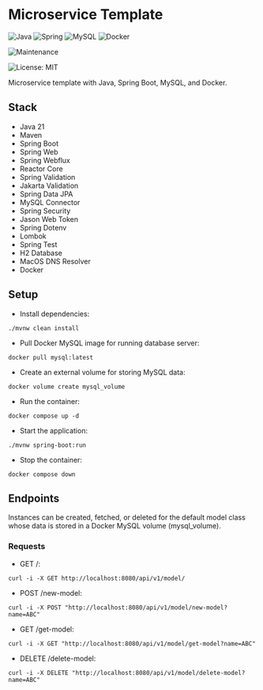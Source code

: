 # Microservice Template

![Java](https://img.shields.io/badge/java-%23ED8B00.svg?style=for-the-badge&logo=openjdk&logoColor=white) ![Spring](https://img.shields.io/badge/spring-%236DB33F.svg?style=for-the-badge&logo=spring&logoColor=white) ![MySQL](https://img.shields.io/badge/mysql-4479A1.svg?style=for-the-badge&logo=mysql&logoColor=white) ![Docker](https://img.shields.io/badge/docker-%230db7ed.svg?style=for-the-badge&logo=docker&logoColor=white)

![Maintenance](https://img.shields.io/badge/Maintained%3F-yes-green.svg)

![License: MIT](https://img.shields.io/badge/License-MIT-yellow.svg)

Microservice template with Java, Spring Boot, MySQL, and Docker.

## Stack

- Java 21
- Maven
- Spring Boot
- Spring Web
- Spring Webflux
- Reactor Core
- Spring Validation
- Jakarta Validation
- Spring Data JPA
- MySQL Connector
- Spring Security
- Jason Web Token
- Spring Dotenv
- Lombok
- Spring Test
- H2 Database
- MacOS DNS Resolver
- Docker

## Setup

- Install dependencies:

```
./mvnw clean install
```

- Pull Docker MySQL image for running database server:

```
docker pull mysql:latest
```

- Create an external volume for storing MySQL data:

```
docker volume create mysql_volume
```

- Run the container:

```
docker compose up -d
```

- Start the application:

```
./mvnw spring-boot:run
```

- Stop the container:

```
docker compose down
```

## Endpoints

Instances can be created, fetched, or deleted for the default model class whose data is stored in a Docker MySQL volume (mysql_volume).

### Requests

- GET /:

```
curl -i -X GET http://localhost:8080/api/v1/model/
```

- POST /new-model:

```
curl -i -X POST "http://localhost:8080/api/v1/model/new-model?name=ABC"
```

- GET /get-model:

```
curl -i -X GET "http://localhost:8080/api/v1/model/get-model?name=ABC"
```

- DELETE /delete-model:

```
curl -i -X DELETE "http://localhost:8080/api/v1/model/delete-model?name=ABC"
```
